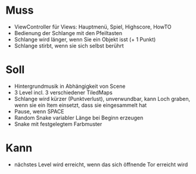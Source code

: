 # Muss
- ViewController für Views: Hauptmenü, Spiel, Highscore, HowTO
- Bedienung der Schlange mit den Pfeiltasten
- Schlange wird länger, wenn Sie ein Objekt isst (+ 1 Punkt)
- Schlange stirbt, wenn sie sich selbst berührt

# Soll
- Hintergrundmusik in Abhängigkeit von Scene
- 3 Level incl. 3 verschiedener TiledMaps
- Schlange wird kürzer (Punktverlust), unverwundbar, kann Loch graben, wenn sie ein Item einsetzt, dass sie eingesammelt hat
- Pause, wenn SPACE
- Random Snake variabler Länge bei Beginn erzeugen 
- Snake mit festgelegtem Farbmuster

# Kann
- nächstes Level wird erreicht, wenn das sich öffnende Tor erreicht wird
